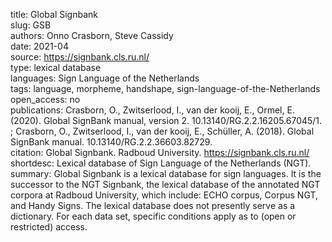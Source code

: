 title: Global Signbank  
slug: GSB  
authors: Onno Crasborn, Steve Cassidy  
date: 2021-04  
source: https://signbank.cls.ru.nl/  
type: lexical database  
languages: Sign Language of the Netherlands  
tags: language, morpheme, handshape, sign-language-of-the-Netherlands  
open_access: no  
publications: Crasborn, O., Zwitserlood, I., van der kooij, E., Ormel, E. (2020). Global SignBank manual, version 2. 10.13140/RG.2.2.16205.67045/1. ; Crasborn, O., Zwitserlood, I., van der kooij, E., Schüller, A. (2018). Global SignBank manual. 10.13140/RG.2.2.36603.82729.  
citation: Global Signbank. Radboud University. https://signbank.cls.ru.nl/  
shortdesc: Lexical database of Sign Language of the Netherlands (NGT).  
summary: Global Signbank is a lexical database for sign languages. It is the successor to the NGT Signbank, the lexical database of the annotated NGT corpora at Radboud University, which include: ECHO corpus, Corpus NGT, and Handy Signs. The lexical database does not presently serve as a dictionary. For each data set, specific conditions apply as to (open or restricted) access.    
